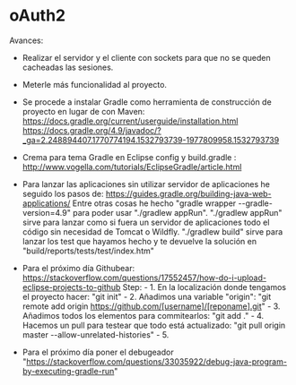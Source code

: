 # oAuth2

Avances:

- Realizar el servidor y el cliente con sockets para que no se queden cacheadas las sesiones.
- Meterle más funcionalidad al proyecto.
- Se procede a instalar Gradle como herramienta de construcción de proyecto en lugar de con Maven: 
		https://docs.gradle.org/current/userguide/installation.html
		https://docs.gradle.org/4.9/javadoc/?_ga=2.248894407.1770774194.1532793739-1977809958.1532793739
		
- Crema para tema Gradle en Eclipse config y build.gradle : http://www.vogella.com/tutorials/EclipseGradle/article.html

- Para lanzar las aplicaciones sin utilizar servidor de aplicaciones he seguido los pasos de: https://guides.gradle.org/building-java-web-applications/
	Entre otras cosas he hecho "gradle wrapper --gradle-version=4.9" para poder usar "./gradlew appRun".
	"./gradlew appRun" sirve para lanzar como si fuera un servidor de aplicaciones todo el código sin necesidad de Tomcat o Wildfly.
	"./gradlew build" sirve para lanzar los test que hayamos hecho y te devuelve la solución en "build/reports/tests/test/index.htm"

- Para el próximo día Githubear:
	https://stackoverflow.com/questions/17552457/how-do-i-upload-eclipse-projects-to-github
	Step:
		- 1. En la localización donde tengamos el proyecto hacer: "git init"
		- 2. Añadimos una variable "origin": "git remote add origin https://github.com/[username]/[reponame].git"
		- 3. Añadimos todos los elementos para commitearlos: "git add ."
		- 4. Hacemos un pull para testear que todo está actualizado: "git pull origin master --allow-unrelated-histories"
		- 5. 
		
- Para el próximo día poner el debugeador "https://stackoverflow.com/questions/33035922/debug-java-program-by-executing-gradle-run"
